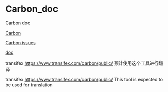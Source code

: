# Carbon_doc
Carbon doc

[Carbon](https://github.com/briannesbitt/Carbon) 

[Carbon issues](https://github.com/briannesbitt/Carbon/issues/1919)

[doc](https://carbon.nesbot.com/docs/)

transifex https://www.transifex.com/carbon/public/ 预计使用这个工具进行翻译

transifex https://www.transifex.com/carbon/public/  This tool is expected to be used for translation

